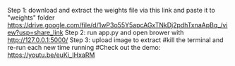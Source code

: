 Step 1: download and extract the weights file via this link and paste it to "weights" folder <br>
https://drive.google.com/file/d/1wP3o55Y5apcAGxTNkDj2pdhTxnaApBq_/view?usp=share_link
Step 2: run app.py and open brower with http://127.0.0.1:5000/
Step 3: upload image to extract
#kill the terminal and re-run each new time running
#Check out the demo: https://youtu.be/euKi_IHxaRM
